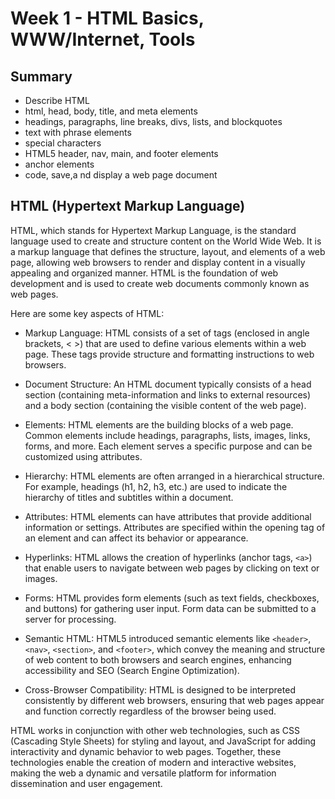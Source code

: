 # Week 1 - HTML Basics, WWW/Internet, Tools

## Summary

- Describe HTML
- html, head, body, title, and meta elements
- headings, paragraphs, line breaks, divs, lists, and blockquotes
- text with phrase elements
- special characters
- HTML5 header, nav, main, and footer elements
- anchor elements
- code, save,a nd display a web page document

## HTML (Hypertext Markup Language)

HTML, which stands for Hypertext Markup Language, is the standard language used to create and structure content on the World Wide Web. It is a markup language that defines the structure, layout, and elements of a web page, allowing web browsers to render and display content in a visually appealing and organized manner. HTML is the foundation of web development and is used to create web documents commonly known as web pages.

Here are some key aspects of HTML:

- Markup Language: HTML consists of a set of tags (enclosed in angle brackets, < >) that are used to define various elements within a web page. These tags provide structure and formatting instructions to web browsers.

- Document Structure: An HTML document typically consists of a head section (containing meta-information and links to external resources) and a body section (containing the visible content of the web page).

- Elements: HTML elements are the building blocks of a web page. Common elements include headings, paragraphs, lists, images, links, forms, and more. Each element serves a specific purpose and can be customized using attributes.

- Hierarchy: HTML elements are often arranged in a hierarchical structure. For example, headings (h1, h2, h3, etc.) are used to indicate the hierarchy of titles and subtitles within a document.

- Attributes: HTML elements can have attributes that provide additional information or settings. Attributes are specified within the opening tag of an element and can affect its behavior or appearance.

- Hyperlinks: HTML allows the creation of hyperlinks (anchor tags, `<a>`) that enable users to navigate between web pages by clicking on text or images.

- Forms: HTML provides form elements (such as text fields, checkboxes, and buttons) for gathering user input. Form data can be submitted to a server for processing.

- Semantic HTML: HTML5 introduced semantic elements like `<header>`, `<nav>`, `<section>`, and `<footer>`, which convey the meaning and structure of web content to both browsers and search engines, enhancing accessibility and SEO (Search Engine Optimization).

- Cross-Browser Compatibility: HTML is designed to be interpreted consistently by different web browsers, ensuring that web pages appear and function correctly regardless of the browser being used.

HTML works in conjunction with other web technologies, such as CSS (Cascading Style Sheets) for styling and layout, and JavaScript for adding interactivity and dynamic behavior to web pages. Together, these technologies enable the creation of modern and interactive websites, making the web a dynamic and versatile platform for information dissemination and user engagement.

